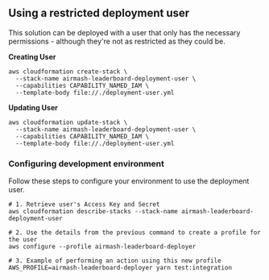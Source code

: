 ## Using a restricted deployment user

This solution can be deployed with a user that only has the necessary permissions - although they're not as restricted
as they could be.

**Creating User**

```shell
aws cloudformation create-stack \
  --stack-name airmash-leaderboard-deployment-user \
  --capabilities CAPABILITY_NAMED_IAM \
  --template-body file://./deployment-user.yml
```

**Updating User**

```shell
aws cloudformation update-stack \
  --stack-name airmash-leaderboard-deployment-user \
  --capabilities CAPABILITY_NAMED_IAM \
  --template-body file://./deployment-user.yml
```

### Configuring development environment

Follow these steps to configure your environment to use the deployment user.

```shell
# 1. Retrieve user's Access Key and Secret
aws cloudformation describe-stacks --stack-name airmash-leaderboard-deployment-user

# 2. Use the details from the previous command to create a profile for the user
aws configure --profile airmash-leaderboard-deployer

# 3. Example of performing an action using this new profile
AWS_PROFILE=airmash-leaderboard-deployer yarn test:integration
```
